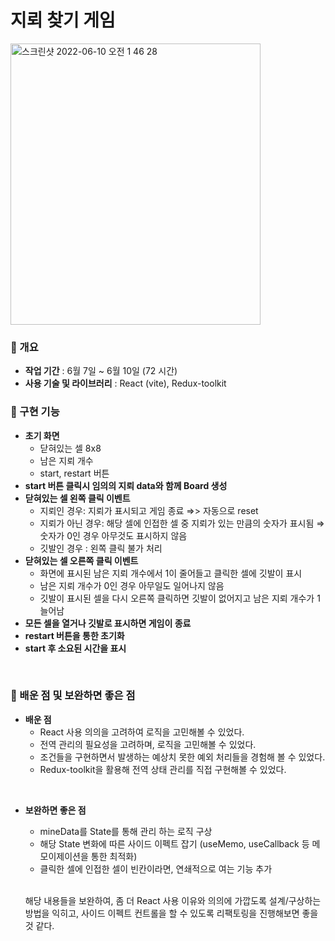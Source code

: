 # 지뢰 찾기 게임

<img width="400" height = "450" alt="스크린샷 2022-06-10 오전 1 46 28" src="https://user-images.githubusercontent.com/98930796/172900871-8b4683be-7f76-4277-816c-0f9fd92899ea.png">

<br/>

### 📍 개요

- **작업 기간** : 6월 7일 ~ 6월 10일 (72 시간)
- **사용 기술 및 라이브러리** : React (vite), Redux-toolkit

### 📍 구현 기능

- **초기 화면**
  - 닫혀있는 셀 8x8
  - 남은 지뢰 개수
  - start, restart 버튼
- **start 버튼 클릭시 임의의 지뢰 data와 함께 Board 생성**
- **닫혀있는 셀 왼쪽 클릭 이벤트**
  - 지뢰인 경우: 지뢰가 표시되고 게임 종료 ⇒> 자동으로 reset
  - 지뢰가 아닌 경우: 해당 셀에 인접한 셀 중 지뢰가 있는 만큼의 숫자가 표시됨 ⇒ 숫자가 0인 경우 아무것도 표시하지 않음
  - 깃발인 경우 : 왼쪽 클릭 불가 처리
- **닫혀있는 셀 오른쪽 클릭 이벤트**
  - 화면에 표시된 남은 지뢰 개수에서 1이 줄어들고 클릭한 셀에 깃발이 표시
  - 남은 지뢰 개수가 0인 경우 아무일도 일어나지 않음
  - 깃발이 표시된 셀을 다시 오른쪽 클릭하면 깃발이 없어지고 남은 지뢰 개수가 1 늘어남
- **모든 셀을 열거나 깃발로 표시하면 게임이 종료**
- **restart 버튼을 통한 초기화**
- **start 후 소요된 시간을 표시**

<br/>

### 📍 배운 점 및 보완하면 좋은 점

- **배운 점**
  - React 사용 의의을 고려하여 로직을 고민해볼 수 있었다.
  - 전역 관리의 필요성을 고려하며, 로직을 고민해볼 수 있었다.
  - 조건들을 구현하면서 발생하는 예상치 못한 예외 처리들을 경험해 볼 수 있었다.
  - Redux-toolkit을 활용해 전역 상태 관리를 직접 구현해볼 수 있었다.

<br/>

- **보완하면 좋은 점**

  - mineData를 State를 통해 관리 하는 로직 구상
  - 해당 State 변화에 따른 사이드 이펙트 잡기
    (useMemo, useCallback 등 메모이제이션을 통한 최적화)
  - 클릭한 셀에 인접한 셀이 빈칸이라면, 연쇄적으로 여는 기능 추가

   <br/>

  해당 내용들을 보완하여, 좀 더 React 사용 이유와 의의에 가깝도록 설계/구상하는 방법을 익히고, 사이드 이펙트 컨트롤을 할 수 있도록 리팩토링을 진행해보면 좋을 것 같다.

